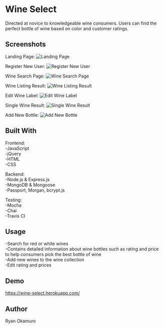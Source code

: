 
Wine Select
=============
Directed at novice to knowledgeable wine consumers.  Users can find the perfect bottle of wine based on color and customer ratings.


Screenshots
-----------
Landing Page:
![Landing Page](https://raw.githubusercontent.com/RyanOkamuro/wine_select/feature/mockdata-test/images/Wine_Select_Landing_Page.JPG)

Register New User:
![Register New User](https://raw.githubusercontent.com/RyanOkamuro/wine_select/feature/mockdata-test/images/Wine_Select_New_User.JPG)

Wine Search Page:
![Wine Search Page](https://raw.githubusercontent.com/RyanOkamuro/wine_select/feature/mockdata-test/images/Wine_Select_Search_Page.JPG)

Wine Listing Result:
![Wine Listing Result](https://raw.githubusercontent.com/RyanOkamuro/wine_select/feature/mockdata-test/images/Wine_Select_Wine_Listing.JPG)

Edit Wine Label:
![Edit Wine Label](https://raw.githubusercontent.com/RyanOkamuro/wine_select/feature/mockdata-test/images/Wine_Select_Edit.JPG)

Single Wine Result:
![Single Wine Result](https://raw.githubusercontent.com/RyanOkamuro/wine_select/feature/mockdata-test/images/Wine_Select_Single_Wine_Result.JPG)

Add New Bottle:
![Add New Bottle](https://raw.githubusercontent.com/RyanOkamuro/wine_selectfeature/mockdata-test/images/Wine_Select_Add_New_Bottle.JPG)

Built With
----------
Frontend: <br />
-JavaScript <br />
-jQuery <br />
-HTML <br />
-CSS

Backend: <br />
-Node.js & Express.js <br />
-MongoDB & Mongoose <br />
-Passport, Morgan, bcrypt.js

Testing: <br />
-Mocha <br />
-Chai <br />
-Travis CI

Usage
--------
-Search for red or white wines <br />
-Contains detailed information about wine bottles such as rating and price to help consumers pick the best bottle of wine <br />
-Add new wines to the wine collection <br />
-Edit rating and prices 


Demo
--------
https://wine-select.herokuapp.com/


Author
--------
Ryan Okamuro
